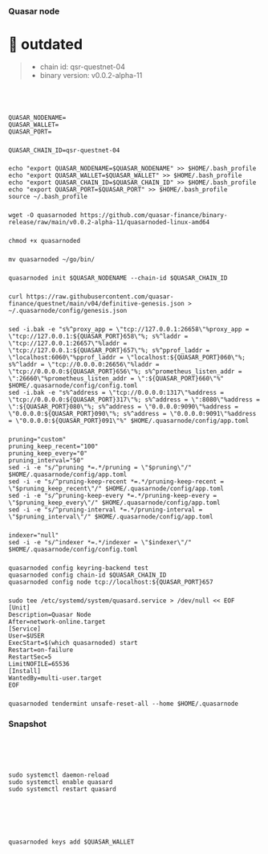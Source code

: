 ### Quasar node
# 🚧 outdated

> - chain id: qsr-questnet-04    
> - binary version: v0.0.2-alpha-11



###
```

```


###
```

```


###
```
QUASAR_NODENAME=
QUASAR_WALLET=
QUASAR_PORT=
```


###
```
QUASAR_CHAIN_ID=qsr-questnet-04
```


###
```
echo "export QUASAR_NODENAME=$QUASAR_NODENAME" >> $HOME/.bash_profile
echo "export QUASAR_WALLET=$QUASAR_WALLET" >> $HOME/.bash_profile
echo "export QUASAR_CHAIN_ID=$QUASAR_CHAIN_ID" >> $HOME/.bash_profile
echo "export QUASAR_PORT=$QUASAR_PORT" >> $HOME/.bash_profile
source ~/.bash_profile
```


###
```
wget -O quasarnoded https://github.com/quasar-finance/binary-release/raw/main/v0.0.2-alpha-11/quasarnoded-linux-amd64
```


###
```
chmod +x quasarnoded
```


###
```
mv quasarnoded ~/go/bin/
```


###
```
quasarnoded init $QUASAR_NODENAME --chain-id $QUASAR_CHAIN_ID
```


###
```
curl https://raw.githubusercontent.com/quasar-finance/questnet/main/v04/definitive-genesis.json > ~/.quasarnode/config/genesis.json
```


###
```
sed -i.bak -e "s%^proxy_app = \"tcp://127.0.0.1:26658\"%proxy_app = \"tcp://127.0.0.1:${QUASAR_PORT}658\"%; s%^laddr = \"tcp://127.0.0.1:26657\"%laddr = \"tcp://127.0.0.1:${QUASAR_PORT}657\"%; s%^pprof_laddr = \"localhost:6060\"%pprof_laddr = \"localhost:${QUASAR_PORT}060\"%; s%^laddr = \"tcp://0.0.0.0:26656\"%laddr = \"tcp://0.0.0.0:${QUASAR_PORT}656\"%; s%^prometheus_listen_addr = \":26660\"%prometheus_listen_addr = \":${QUASAR_PORT}660\"%" $HOME/.quasarnode/config/config.toml
sed -i.bak -e "s%^address = \"tcp://0.0.0.0:1317\"%address = \"tcp://0.0.0.0:${QUASAR_PORT}317\"%; s%^address = \":8080\"%address = \":${QUASAR_PORT}080\"%; s%^address = \"0.0.0.0:9090\"%address = \"0.0.0.0:${QUASAR_PORT}090\"%; s%^address = \"0.0.0.0:9091\"%address = \"0.0.0.0:${QUASAR_PORT}091\"%" $HOME/.quasarnode/config/app.toml
```


###
```
pruning="custom"
pruning_keep_recent="100"
pruning_keep_every="0"
pruning_interval="50"
sed -i -e "s/^pruning *=.*/pruning = \"$pruning\"/" $HOME/.quasarnode/config/app.toml
sed -i -e "s/^pruning-keep-recent *=.*/pruning-keep-recent = \"$pruning_keep_recent\"/" $HOME/.quasarnode/config/app.toml
sed -i -e "s/^pruning-keep-every *=.*/pruning-keep-every = \"$pruning_keep_every\"/" $HOME/.quasarnode/config/app.toml
sed -i -e "s/^pruning-interval *=.*/pruning-interval = \"$pruning_interval\"/" $HOME/.quasarnode/config/app.toml
```


###
```
indexer="null"
sed -i -e "s/^indexer *=.*/indexer = \"$indexer\"/" $HOME/.quasarnode/config/config.toml
```


###
```
quasarnoded config keyring-backend test
quasarnoded config chain-id $QUASAR_CHAIN_ID
quasarnoded config node tcp://localhost:${QUASAR_PORT}657
```


###
```
sudo tee /etc/systemd/system/quasard.service > /dev/null << EOF
[Unit]
Description=Quasar Node
After=network-online.target
[Service]
User=$USER
ExecStart=$(which quasarnoded) start
Restart=on-failure
RestartSec=5
LimitNOFILE=65536
[Install]
WantedBy=multi-user.target
EOF
```


###
```
quasarnoded tendermint unsafe-reset-all --home $HOME/.quasarnode
```


### Snapshot
```

```


###
```

```


###
```

```


###
```
sudo systemctl daemon-reload
sudo systemctl enable quasard
sudo systemctl restart quasard
```


###
```

```


###
```

```


###
```

```

###
```
quasarnoded keys add $QUASAR_WALLET
```

###
```

```

###
```

```

###
```

```

###
```

```

###
```

```
